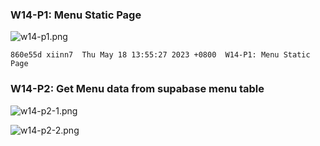 ### W14-P1: Menu Static Page
 
![w14-p1.png](https://wulpvnyfrkevttsnpoeg.supabase.co/storage/v1/object/public/demo-47/md_img/w14-p1.png)
```
860e55d xiinn7  Thu May 18 13:55:27 2023 +0800  W14-P1: Menu Static Page
```
### W14-P2: Get Menu data from supabase menu table
 
![w14-p2-1.png](https://wulpvnyfrkevttsnpoeg.supabase.co/storage/v1/object/public/demo-47/md_img/w14-p2-1.png)
 
![w14-p2-2.png](https://wulpvnyfrkevttsnpoeg.supabase.co/storage/v1/object/public/demo-47/md_img/w14-p2-2.png)